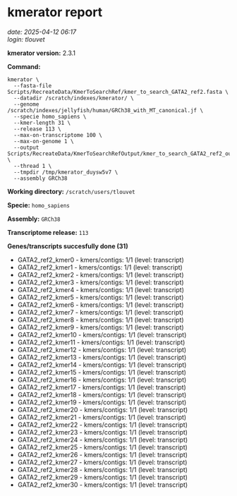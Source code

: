 # kmerator report
*date: 2025-04-12 06:17*  
*login: tlouvet*

**kmerator version:** 2.3.1

**Command:**

```
kmerator \
  --fasta-file Scripts/RecreateData/KmerToSearchRef/kmer_to_search_GATA2_ref2.fasta \
  --datadir /scratch/indexes/kmerator/ \
  --genome /scratch/indexes/jellyfish/human/GRCh38_with_MT_canonical.jf \
  --specie homo_sapiens \
  --kmer-length 31 \
  --release 113 \
  --max-on-transcriptome 100 \
  --max-on-genome 1 \
  --output Scripts/RecreateData/KmerToSearchRefOutput/kmer_to_search_GATA2_ref2_output \
  --thread 1 \
  --tmpdir /tmp/kmerator_duysw5v7 \
  --assembly GRCh38
```

**Working directory:** `/scratch/users/tlouvet`

**Specie:** `homo_sapiens`

**Assembly:** `GRCh38`

**Transcriptome release:** `113`

**Genes/transcripts succesfully done (31)**

- GATA2_ref2_kmer0 - kmers/contigs: 1/1 (level: transcript)
- GATA2_ref2_kmer1 - kmers/contigs: 1/1 (level: transcript)
- GATA2_ref2_kmer2 - kmers/contigs: 1/1 (level: transcript)
- GATA2_ref2_kmer3 - kmers/contigs: 1/1 (level: transcript)
- GATA2_ref2_kmer4 - kmers/contigs: 1/1 (level: transcript)
- GATA2_ref2_kmer5 - kmers/contigs: 1/1 (level: transcript)
- GATA2_ref2_kmer6 - kmers/contigs: 1/1 (level: transcript)
- GATA2_ref2_kmer7 - kmers/contigs: 1/1 (level: transcript)
- GATA2_ref2_kmer8 - kmers/contigs: 1/1 (level: transcript)
- GATA2_ref2_kmer9 - kmers/contigs: 1/1 (level: transcript)
- GATA2_ref2_kmer10 - kmers/contigs: 1/1 (level: transcript)
- GATA2_ref2_kmer11 - kmers/contigs: 1/1 (level: transcript)
- GATA2_ref2_kmer12 - kmers/contigs: 1/1 (level: transcript)
- GATA2_ref2_kmer13 - kmers/contigs: 1/1 (level: transcript)
- GATA2_ref2_kmer14 - kmers/contigs: 1/1 (level: transcript)
- GATA2_ref2_kmer15 - kmers/contigs: 1/1 (level: transcript)
- GATA2_ref2_kmer16 - kmers/contigs: 1/1 (level: transcript)
- GATA2_ref2_kmer17 - kmers/contigs: 1/1 (level: transcript)
- GATA2_ref2_kmer18 - kmers/contigs: 1/1 (level: transcript)
- GATA2_ref2_kmer19 - kmers/contigs: 1/1 (level: transcript)
- GATA2_ref2_kmer20 - kmers/contigs: 1/1 (level: transcript)
- GATA2_ref2_kmer21 - kmers/contigs: 1/1 (level: transcript)
- GATA2_ref2_kmer22 - kmers/contigs: 1/1 (level: transcript)
- GATA2_ref2_kmer23 - kmers/contigs: 1/1 (level: transcript)
- GATA2_ref2_kmer24 - kmers/contigs: 1/1 (level: transcript)
- GATA2_ref2_kmer25 - kmers/contigs: 1/1 (level: transcript)
- GATA2_ref2_kmer26 - kmers/contigs: 1/1 (level: transcript)
- GATA2_ref2_kmer27 - kmers/contigs: 1/1 (level: transcript)
- GATA2_ref2_kmer28 - kmers/contigs: 1/1 (level: transcript)
- GATA2_ref2_kmer29 - kmers/contigs: 1/1 (level: transcript)
- GATA2_ref2_kmer30 - kmers/contigs: 1/1 (level: transcript)
